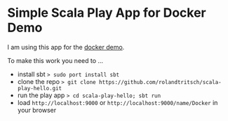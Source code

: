 # Simple Scala Play App for Docker Demo

I am using this app for the [docker demo](http://github.com/gilt/docker).

To make this work you need to ...

* install sbt `> sudo port install sbt`
* clone the repo `> git clone https://github.com/rolandtritsch/scala-play-hello.git`
* run the play app `> cd scala-play-hello; sbt run`
* load `http://localhost:9000` or `http://localhost:9000/name/Docker` in your browser
